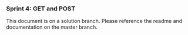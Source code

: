 ### Sprint 4: GET and POST


This document is on a solution branch. Please reference the readme and documentation on the master branch. 
